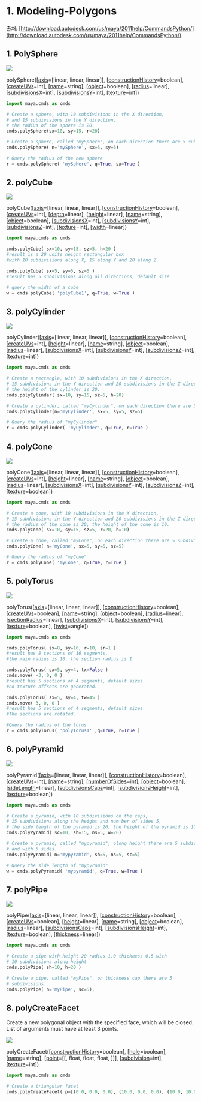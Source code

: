 # 1. Modeling-Polygons

출처: [http://download.autodesk.com/us/maya/2011help/CommandsPython/](http://download.autodesk.com/us/maya/2011help/CommandsPython/)

## 1. PolySphere

![](.gitbook/assets/polysphere.png)

polySphere\(\[[axis](http://download.autodesk.com/us/maya/2011help/CommandsPython/polySphere.html#flagaxis)=\[linear, linear, linear\]\], \[[constructionHistory](http://download.autodesk.com/us/maya/2011help/CommandsPython/polySphere.html#flagconstructionHistory)=boolean\], \[[createUVs](http://download.autodesk.com/us/maya/2011help/CommandsPython/polySphere.html#flagcreateUVs)=int\], \[[name](http://download.autodesk.com/us/maya/2011help/CommandsPython/polySphere.html#flagname)=string\], \[[object](http://download.autodesk.com/us/maya/2011help/CommandsPython/polySphere.html#flagobject)=boolean\], \[[radius](http://download.autodesk.com/us/maya/2011help/CommandsPython/polySphere.html#flagradius)=linear\], \[[subdivisionsX](http://download.autodesk.com/us/maya/2011help/CommandsPython/polySphere.html#flagsubdivisionsX)=int\], \[[subdivisionsY](http://download.autodesk.com/us/maya/2011help/CommandsPython/polySphere.html#flagsubdivisionsY)=int\], \[[texture](http://download.autodesk.com/us/maya/2011help/CommandsPython/polySphere.html#flagtexture)=int\]\)

```python
import maya.cmds as cmds

# Create a sphere, with 10 subdivisions in the X direction,
# and 15 subdivisions in the Y direction,
# the radius of the sphere is 20.
cmds.polySphere(sx=10, sy=15, r=20)

# Create a sphere, called "mySphere", on each direction there are 5 subdivisions.
cmds.polySphere( n='mySphere', sx=5, sy=5)

# Query the radius of the new sphere
r = cmds.polySphere( 'mySphere', q=True, sx=True )
```

## 2. polyCube

![](.gitbook/assets/polycube.png)

polyCube\(\[[axis](http://download.autodesk.com/us/maya/2011help/CommandsPython/polyCube.html#flagaxis)=\[linear, linear, linear\]\], \[[constructionHistory](http://download.autodesk.com/us/maya/2011help/CommandsPython/polyCube.html#flagconstructionHistory)=boolean\], \[[createUVs](http://download.autodesk.com/us/maya/2011help/CommandsPython/polyCube.html#flagcreateUVs)=int\], \[[depth](http://download.autodesk.com/us/maya/2011help/CommandsPython/polyCube.html#flagdepth)=linear\], \[[height](http://download.autodesk.com/us/maya/2011help/CommandsPython/polyCube.html#flagheight)=linear\], \[[name](http://download.autodesk.com/us/maya/2011help/CommandsPython/polyCube.html#flagname)=string\], \[[object](http://download.autodesk.com/us/maya/2011help/CommandsPython/polyCube.html#flagobject)=boolean\], \[[subdivisionsX](http://download.autodesk.com/us/maya/2011help/CommandsPython/polyCube.html#flagsubdivisionsX)=int\], \[[subdivisionsY](http://download.autodesk.com/us/maya/2011help/CommandsPython/polyCube.html#flagsubdivisionsY)=int\], \[[subdivisionsZ](http://download.autodesk.com/us/maya/2011help/CommandsPython/polyCube.html#flagsubdivisionsZ)=int\], \[[texture](http://download.autodesk.com/us/maya/2011help/CommandsPython/polyCube.html#flagtexture)=int\], \[[width](http://download.autodesk.com/us/maya/2011help/CommandsPython/polyCube.html#flagwidth)=linear\]\)

```python
import maya.cmds as cmds

cmds.polyCube( sx=10, sy=15, sz=5, h=20 )
#result is a 20 units height rectangular box
#with 10 subdivisions along X, 15 along Y and 20 along Z.

cmds.polyCube( sx=5, sy=5, sz=5 )
#result has 5 subdivisions along all directions, default size

# query the width of a cube
w = cmds.polyCube( 'polyCube1', q=True, w=True )
```

## 3. polyCylinder

![](.gitbook/assets/polycylinder.png)

polyCylinder\(\[[axis](http://download.autodesk.com/us/maya/2011help/CommandsPython/polyCylinder.html#flagaxis)=\[linear, linear, linear\]\], \[[constructionHistory](http://download.autodesk.com/us/maya/2011help/CommandsPython/polyCylinder.html#flagconstructionHistory)=boolean\], \[[createUVs](http://download.autodesk.com/us/maya/2011help/CommandsPython/polyCylinder.html#flagcreateUVs)=int\], \[[height](http://download.autodesk.com/us/maya/2011help/CommandsPython/polyCylinder.html#flagheight)=linear\], \[[name](http://download.autodesk.com/us/maya/2011help/CommandsPython/polyCylinder.html#flagname)=string\], \[[object](http://download.autodesk.com/us/maya/2011help/CommandsPython/polyCylinder.html#flagobject)=boolean\], \[[radius](http://download.autodesk.com/us/maya/2011help/CommandsPython/polyCylinder.html#flagradius)=linear\], \[[subdivisionsX](http://download.autodesk.com/us/maya/2011help/CommandsPython/polyCylinder.html#flagsubdivisionsX)=int\], \[[subdivisionsY](http://download.autodesk.com/us/maya/2011help/CommandsPython/polyCylinder.html#flagsubdivisionsY)=int\], \[[subdivisionsZ](http://download.autodesk.com/us/maya/2011help/CommandsPython/polyCylinder.html#flagsubdivisionsZ)=int\], \[[texture](http://download.autodesk.com/us/maya/2011help/CommandsPython/polyCylinder.html#flagtexture)=int\]\)

```python
import maya.cmds as cmds

# Create a rectangle, with 10 subdivisions in the X direction,
# 15 subdivisions in the Y direction and 20 subdivisions in the Z direction,
# the height of the cylinder is 20.
cmds.polyCylinder( sx=10, sy=15, sz=5, h=20)

# Create a cylinder, called "myCylinder", on each direction there are 5 subdivisions.
cmds.polyCylinder(n='myCylinder', sx=5, sy=5, sz=5)

# Query the radius of "myCylinder"
r = cmds.polyCylinder( 'myCylinder', q=True, r=True )
```

## 4. polyCone

![](.gitbook/assets/polycone.png)

polyCone\(\[[axis](http://download.autodesk.com/us/maya/2011help/CommandsPython/polyCone.html#flagaxis)=\[linear, linear, linear\]\], \[[constructionHistory](http://download.autodesk.com/us/maya/2011help/CommandsPython/polyCone.html#flagconstructionHistory)=boolean\], \[[createUVs](http://download.autodesk.com/us/maya/2011help/CommandsPython/polyCone.html#flagcreateUVs)=int\], \[[height](http://download.autodesk.com/us/maya/2011help/CommandsPython/polyCone.html#flagheight)=linear\], \[[name](http://download.autodesk.com/us/maya/2011help/CommandsPython/polyCone.html#flagname)=string\], \[[object](http://download.autodesk.com/us/maya/2011help/CommandsPython/polyCone.html#flagobject)=boolean\], \[[radius](http://download.autodesk.com/us/maya/2011help/CommandsPython/polyCone.html#flagradius)=linear\], \[[subdivisionsX](http://download.autodesk.com/us/maya/2011help/CommandsPython/polyCone.html#flagsubdivisionsX)=int\], \[[subdivisionsY](http://download.autodesk.com/us/maya/2011help/CommandsPython/polyCone.html#flagsubdivisionsY)=int\], \[[subdivisionsZ](http://download.autodesk.com/us/maya/2011help/CommandsPython/polyCone.html#flagsubdivisionsZ)=int\], \[[texture](http://download.autodesk.com/us/maya/2011help/CommandsPython/polyCone.html#flagtexture)=boolean\]\)

```python
import maya.cmds as cmds

# Create a cone, with 10 subdivisions in the X direction,
# 15 subdivisions in the Y direction and 20 subdivisions in the Z direction,
# the radius of the cone is 20, the height of the cone is 10.
cmds.polyCone( sx=10, sy=15, sz=5, r=20, h=10)

# Create a cone, called "myCone", on each direction there are 5 subdivisions.
cmds.polyCone( n='myCone', sx=5, sy=5, sz=5)

# Query the radius of "myCone"
r = cmds.polyCone( 'myCone', q=True, r=True )
```

## 5. polyTorus

![](.gitbook/assets/polytorus.png)

polyTorus\(\[[axis](http://download.autodesk.com/us/maya/2011help/CommandsPython/polyTorus.html#flagaxis)=\[linear, linear, linear\]\], \[[constructionHistory](http://download.autodesk.com/us/maya/2011help/CommandsPython/polyTorus.html#flagconstructionHistory)=boolean\], \[[createUVs](http://download.autodesk.com/us/maya/2011help/CommandsPython/polyTorus.html#flagcreateUVs)=boolean\], \[[name](http://download.autodesk.com/us/maya/2011help/CommandsPython/polyTorus.html#flagname)=string\], \[[object](http://download.autodesk.com/us/maya/2011help/CommandsPython/polyTorus.html#flagobject)=boolean\], \[[radius](http://download.autodesk.com/us/maya/2011help/CommandsPython/polyTorus.html#flagradius)=linear\], \[[sectionRadius](http://download.autodesk.com/us/maya/2011help/CommandsPython/polyTorus.html#flagsectionRadius)=linear\], \[[subdivisionsX](http://download.autodesk.com/us/maya/2011help/CommandsPython/polyTorus.html#flagsubdivisionsX)=int\], \[[subdivisionsY](http://download.autodesk.com/us/maya/2011help/CommandsPython/polyTorus.html#flagsubdivisionsY)=int\], \[[texture](http://download.autodesk.com/us/maya/2011help/CommandsPython/polyTorus.html#flagtexture)=boolean\], \[[twist](http://download.autodesk.com/us/maya/2011help/CommandsPython/polyTorus.html#flagtwist)=angle\]\)

```python
import maya.cmds as cmds

cmds.polyTorus( sx=8, sy=16, r=10, sr=1 )
#result has 8 sections of 16 segments,
#the main radius is 10, the section radius is 1.

cmds.polyTorus( sx=5, sy=4, tx=False )
cmds.move( -3, 0, 0 )
#result has 5 sections of 4 segments, default sizes.
#no texture offsets are generated.

cmds.polyTorus( sx=5, sy=4, tw=45 )
cmds.move( 3, 0, 0 )
#result has 5 sections of 4 segments, default sizes.
#The sections are rotated.

#Query the radius of the torus
r = cmds.polyTorus( 'polyTorus1' ,q=True, r=True )
```

## 6. polyPyramid

![](.gitbook/assets/polypyramid.png)

polyPyramid\(\[[axis](http://download.autodesk.com/us/maya/2011help/CommandsPython/polyPyramid.html#flagaxis)=\[linear, linear, linear\]\], \[[constructionHistory](http://download.autodesk.com/us/maya/2011help/CommandsPython/polyPyramid.html#flagconstructionHistory)=boolean\], \[[createUVs](http://download.autodesk.com/us/maya/2011help/CommandsPython/polyPyramid.html#flagcreateUVs)=int\], \[[name](http://download.autodesk.com/us/maya/2011help/CommandsPython/polyPyramid.html#flagname)=string\], \[[numberOfSides](http://download.autodesk.com/us/maya/2011help/CommandsPython/polyPyramid.html#flagnumberOfSides)=int\], \[[object](http://download.autodesk.com/us/maya/2011help/CommandsPython/polyPyramid.html#flagobject)=boolean\], \[[sideLength](http://download.autodesk.com/us/maya/2011help/CommandsPython/polyPyramid.html#flagsideLength)=linear\], \[[subdivisionsCaps](http://download.autodesk.com/us/maya/2011help/CommandsPython/polyPyramid.html#flagsubdivisionsCaps)=int\], \[[subdivisionsHeight](http://download.autodesk.com/us/maya/2011help/CommandsPython/polyPyramid.html#flagsubdivisionsHeight)=int\], \[[texture](http://download.autodesk.com/us/maya/2011help/CommandsPython/polyPyramid.html#flagtexture)=boolean\]\)

```python
import maya.cmds as cmds

# Create a pyramid, with 10 subdivisions on the caps,
# 15 subdivisions along the height and num ber of sides 5,
# the side length of the pyramid is 20, the height of the pyramid is 10.
cmds.polyPyramid( sc=10, sh=15, ns=5, w=20)

# Create a pyramid, called "mypyramid", olong height there are 5 subdivisions
# and with 5 sides.
cmds.polyPyramid( n='mypyramid', sh=5, ns=5, sc=5)

# Query the side length of "mypyramid"
w = cmds.polyPyramid( 'mypyramid', q=True, w=True )
```

## 7. polyPipe

![](.gitbook/assets/polypipe.png)

polyPipe\(\[[axis](http://download.autodesk.com/us/maya/2011help/CommandsPython/polyPipe.html#flagaxis)=\[linear, linear, linear\]\], \[[constructionHistory](http://download.autodesk.com/us/maya/2011help/CommandsPython/polyPipe.html#flagconstructionHistory)=boolean\], \[[createUVs](http://download.autodesk.com/us/maya/2011help/CommandsPython/polyPipe.html#flagcreateUVs)=boolean\], \[[height](http://download.autodesk.com/us/maya/2011help/CommandsPython/polyPipe.html#flagheight)=linear\], \[[name](http://download.autodesk.com/us/maya/2011help/CommandsPython/polyPipe.html#flagname)=string\], \[[object](http://download.autodesk.com/us/maya/2011help/CommandsPython/polyPipe.html#flagobject)=boolean\], \[[radius](http://download.autodesk.com/us/maya/2011help/CommandsPython/polyPipe.html#flagradius)=linear\], \[[subdivisionsCaps](http://download.autodesk.com/us/maya/2011help/CommandsPython/polyPipe.html#flagsubdivisionsCaps)=int\], \[[subdivisionsHeight](http://download.autodesk.com/us/maya/2011help/CommandsPython/polyPipe.html#flagsubdivisionsHeight)=int\], \[[texture](http://download.autodesk.com/us/maya/2011help/CommandsPython/polyPipe.html#flagtexture)=boolean\], \[[thickness](http://download.autodesk.com/us/maya/2011help/CommandsPython/polyPipe.html#flagthickness)=linear\]\)

```python
import maya.cmds as cmds

# Create a pipe with height 20 radius 1.0 thickness 0.5 with
# 10 subdivisions along height
cmds.polyPipe( sh=10, h=20 )

# Create a pipe, called "myPipe", on thickness cap there are 5
# subdivisions.
cmds.polyPipe( n='myPipe', sc=5);
```

## 8. polyCreateFacet

Create a new polygonal object with the specified face, which will be closed. List of arguments must have at least 3 points.

![](.gitbook/assets/polycreatefacet.png)

polyCreateFacet\(\[[constructionHistory](http://download.autodesk.com/us/maya/2011help/CommandsPython/polyCreateFacet.html#flagconstructionHistory)=boolean\], \[[hole](http://download.autodesk.com/us/maya/2011help/CommandsPython/polyCreateFacet.html#flaghole)=boolean\], \[[name](http://download.autodesk.com/us/maya/2011help/CommandsPython/polyCreateFacet.html#flagname)=string\], \[[point](http://download.autodesk.com/us/maya/2011help/CommandsPython/polyCreateFacet.html#flagpoint)=\[\[, float, float, float, \]\]\], \[[subdivision](http://download.autodesk.com/us/maya/2011help/CommandsPython/polyCreateFacet.html#flagsubdivision)=int\], \[[texture](http://download.autodesk.com/us/maya/2011help/CommandsPython/polyCreateFacet.html#flagtexture)=int\]\)

```python
import maya.cmds as cmds

# Create a triangular facet
cmds.polyCreateFacet( p=[(0.0, 0.0, 0.0), (10.0, 0.0, 0.0), (10.0, 10.0, 0.0)] )
```

